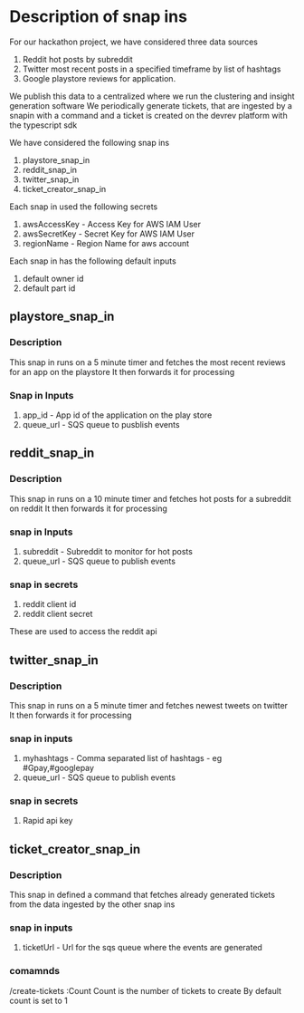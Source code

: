 # Description of snap ins

For our hackathon project, we have considered three data sources
1. Reddit hot posts by subreddit
2. Twitter most recent posts in a specified timeframe by list of hashtags
3. Google playstore reviews for application.

We publish this data to a centralized where we run the clustering and insight generation software
We periodically generate tickets, that are ingested by a snapin with a command and a ticket is created on the 
devrev platform with the typescript sdk

We have considered the following snap ins
1. playstore_snap_in
2. reddit_snap_in
3. twitter_snap_in
4. ticket_creator_snap_in

Each snap in used the following secrets
1. awsAccessKey - Access Key for AWS IAM User
2. awsSecretKey - Secret Key for AWS IAM User
3. regionName - Region Name for aws account

Each snap in has the following default inputs
1. default owner id
2. default part id

## playstore_snap_in

### Description
This snap in runs on a 5 minute timer and fetches the most recent reviews for an app on the playstore
It then forwards it for processing

### Snap in Inputs
1. app_id - App id of the application on the play store
2. queue_url - SQS queue to pusblish events

## reddit_snap_in

### Description
This snap in runs on a 10 minute timer and fetches hot posts for a subreddit on reddit
It then forwards it for processing

### snap in Inputs
1. subreddit - Subreddit to monitor for hot posts
2. queue_url - SQS queue to publish events

### snap in secrets
1. reddit client id 
2. reddit client secret

These are used to access the reddit api

## twitter_snap_in

### Description
This snap in runs on a 5 minute timer and fetches newest tweets on twitter
It then forwards it for processing

### snap in inputs
1. myhashtags - Comma separated list of hashtags - eg #Gpay,#googlepay
2. queue_url - SQS queue to publish events

### snap in secrets
1. Rapid api key

## ticket_creator_snap_in

### Description
This snap in defined a command that fetches already generated tickets from the data ingested by the other
snap ins

### snap in inputs
1. ticketUrl - Url for the sqs queue where the events are generated

### comamnds
/create-tickets :Count
Count is the number of tickets to create
By default count is set to 1

